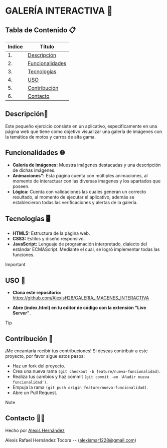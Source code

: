 # GALERÍA INTERACTIVA 📱

## Tabla de Contenido 📋
| Indice | Título  |
|--|--|
| 1. | [Descripción](#Descripción) |
| 2. | [Funcionalidades](#Funcionalidades) |
| 3. | [Tecnologías](#Tecnologías) |
| 4. | [USO](#USO) |
| 5. | [Contribución](#Contribución) |
| 6. | [Contacto](#Contacto) |

## Descripción📱

Este pequeño ejercicio consiste en un aplicativo, específicamente en una página web que tiene como objetivo visualizar una galería de imágenes con la temática de motos y carros de alta gama.

## Funcionalidades 🌐

- **Galería de Imágenes:** Muestra imágenes destacadas y una descripción de dichas imágenes.
- **Animaciones":** Esta página cuenta con múltiples animaciones, al momento de interactuar con las diversas imagenes y los apartados que poseen.
- **Lógica:** Cuenta con validaciones las cuales generan un correcto resultado, al momento de ejecutar el aplicativo, además se establecieron todas las verificaciones y alertas de la galería.


## Tecnologías 🖥️

- **HTML5:** Estructura de la página web.
- **CSS3:** Estilos y diseño responsivo.
- **JavaScript:** Lenguaje de programación interpretado, dialecto del estándar ECMAScript. Mediante el cual, se logró implementar todas las funciones.

> [!IMPORTANT]
> ## USO 🔧

- **Clona este repositorio:**
https://github.com/AlexisH28/GALERIA_IMAGENES_INTERACTIVA
   
- **Abre (index.html) en tu editor de código con la extensión "Live Server"**.

> [!TIP]
> ## Contribución 👥

¡Me encantaría recibir tus contribuciones! Si deseas contribuir a este proyecto, por favor sigue estos pasos:

- Haz un fork del proyecto.
- Crea una nueva rama `(git checkout -b feature/nueva-funcionalidad)`.
- Realiza tus cambios y haz commit `(git commit -am 'Añadir nueva funcionalidad')`.
- Empuja la rama `(git push origin feature/nueva-funcionalidad)`.
- Abre un Pull Request.

> [!NOTE]
> ## Contacto 🧑‍💻

Hecho por [Alexis Hernández](https://github.com/AlexisH28)

Alexis Rafael Hernández Tocora -- (alexismar1228@gmail.com)

